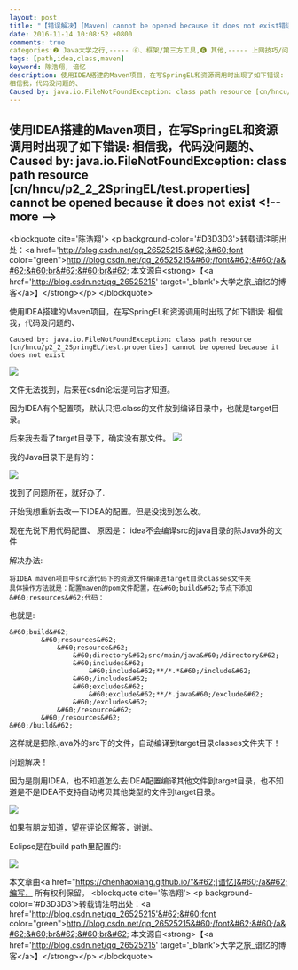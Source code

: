 ```yaml
---
layout: post
title: "【错误解决】[Maven] cannot be opened because it does not exist错误[文件无法编译到target目录下的解决方法]"
date: 2016-11-14 10:08:52 +0800
comments: true
categories:❷ Java大学之行,----- ⑥、框架/第三方工具,❻ 其他,----- 上网技巧/问题解决
tags: [path,idea,class,maven]
keyword: 陈浩翔, 谙忆
description: 使用IDEA搭建的Maven项目，在写SpringEL和资源调用时出现了如下错误:
相信我，代码没问题的、
Caused by: java.io.FileNotFoundException: class path resource [cn/hncu/p2_2_2SpringEL/test.properties] cannot be opened because it does not exist 
---
```



使用IDEA搭建的Maven项目，在写SpringEL和资源调用时出现了如下错误:
相信我，代码没问题的、
Caused by: java.io.FileNotFoundException: class path resource [cn/hncu/p2_2_2SpringEL/test.properties] cannot be opened because it does not exist
&#60;!-- more --&#62;
----------

&#60;blockquote cite='陈浩翔'&#62;
&#60;p background-color='#D3D3D3'&#62;转载请注明出处：&#60;a href='http://blog.csdn.net/qq_26525215'&#62;&#60;font color="green"&#62;http://blog.csdn.net/qq_26525215&#60;/font&#62;&#60;/a&#62;&#60;br&#62;&#60;br&#62;
本文源自&#60;strong&#62;【&#60;a href='http://blog.csdn.net/qq_26525215' target='_blank'&#62;大学之旅_谙忆的博客&#60;/a&#62;】&#60;/strong&#62;&#60;/p&#62;
&#60;/blockquote&#62;

使用IDEA搭建的Maven项目，在写SpringEL和资源调用时出现了如下错误:
相信我，代码没问题的、
```
Caused by: java.io.FileNotFoundException: class path resource [cn/hncu/p2_2_2SpringEL/test.properties] cannot be opened because it does not exist
```
![](http://img.blog.csdn.net/20161114092449245)

文件无法找到，后来在csdn论坛提问后才知道。

因为IDEA有个配置项，默认只把.class的文件放到编译目录中，也就是target目录。

后来我去看了target目录下，确实没有那文件。
![](http://img.blog.csdn.net/20161114092611652)

我的Java目录下是有的：

![](http://img.blog.csdn.net/20161114092651527)

找到了问题所在，就好办了.

开始我想重新去改一下IDEA的配置。但是没找到怎么改。

现在先说下用代码配置、
原因是： idea不会编译src的java目录的除Java外的文件

解决办法:
```
将IDEA maven项目中src源代码下的资源文件编译进target目录classes文件夹
具体操作方法就是：配置maven的pom文件配置，在&#60;build&#62;节点下添加&#60;resources&#62;代码：
```
也就是:
```
&#60;build&#62;
		&#60;resources&#62;
            &#60;resource&#62;
                &#60;directory&#62;src/main/java&#60;/directory&#62;
                &#60;includes&#62;
                    &#60;include&#62;**/*.*&#60;/include&#62;
                &#60;/includes&#62;
                &#60;excludes&#62;
                    &#60;exclude&#62;**/*.java&#60;/exclude&#62;
                &#60;/excludes&#62;
            &#60;/resource&#62;
        &#60;/resources&#62;
&#60;/build&#62;
```

这样就是把除.java外的src下的文件，自动编译到target目录classes文件夹下！

问题解决！

因为是刚用IDEA，也不知道怎么去IDEA配置编译其他文件到target目录，也不知道是不是IDEA不支持自动拷贝其他类型的文件到target目录。

![](http://img.blog.csdn.net/20161114100416918)

如果有朋友知道，望在评论区解答，谢谢。

Eclipse是在build path里配置的:

![](http://img.blog.csdn.net/20161114100502410)

本文章由&#60;a href="https://chenhaoxiang.github.io/"&#62;[谙忆]&#60;/a&#62;编写， 所有权利保留。 
&#60;blockquote cite='陈浩翔'&#62;
&#60;p background-color='#D3D3D3'&#62;转载请注明出处：&#60;a href='http://blog.csdn.net/qq_26525215'&#62;&#60;font color="green"&#62;http://blog.csdn.net/qq_26525215&#60;/font&#62;&#60;/a&#62;&#60;br&#62;&#60;br&#62;
本文源自&#60;strong&#62;【&#60;a href='http://blog.csdn.net/qq_26525215' target='_blank'&#62;大学之旅_谙忆的博客&#60;/a&#62;】&#60;/strong&#62;&#60;/p&#62;
&#60;/blockquote&#62;
